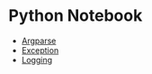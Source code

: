 # Python Notebook



* [Argparse](argparse/main.py)
* [Exception](exception/main.py)
* [Logging](logging/main.py)